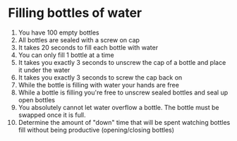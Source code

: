 # Filling bottles of water


1. You have 100 empty bottles
1. All bottles are sealed with a screw on cap
1. It takes 20 seconds to fill each bottle with water
1. You can only fill 1 bottle at a time
1. It takes you exactly 3 seconds to unscrew the cap of a bottle and place it under the water
1. It takes you exactly 3 seconds to screw the cap back on
1. While the bottle is filling with water your hands are free
1. While a bottle is filling you're free to unscrew sealed bottles and seal up open bottles
1. You absolutely cannot let water overflow a bottle. The bottle must be swapped once it is full.
1. Determine the amount of "down" time that will be spent watching bottles fill without being productive (opening/closing bottles)





